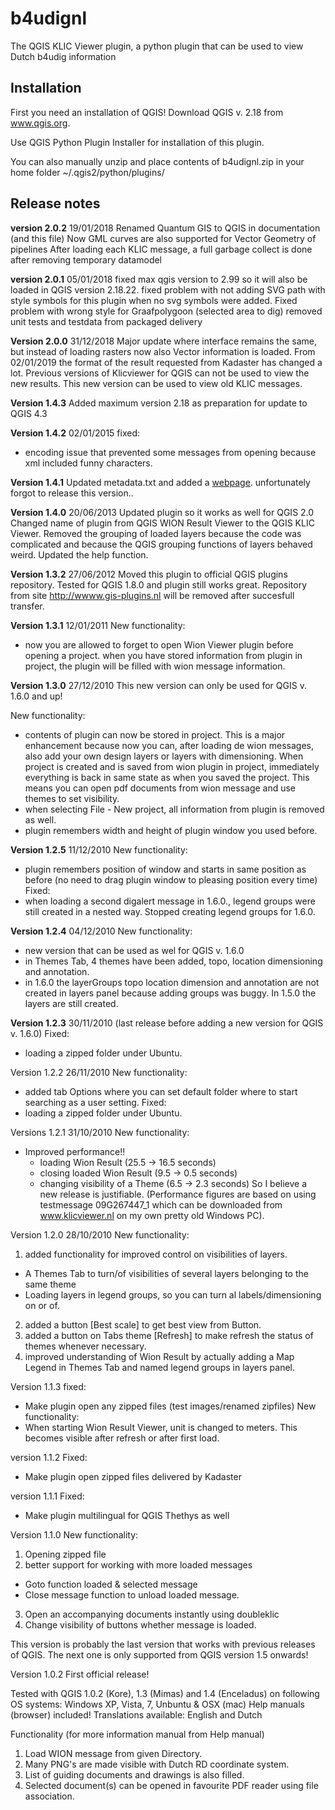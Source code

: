 b4udignl
========

The QGIS KLIC Viewer plugin, a python plugin that can be used to view Dutch b4udig information

Installation
------------
First you need an installation of QGIS! 
Download QGIS v. 2.18 from www.qgis.org.

Use QGIS Python Plugin Installer for installation of this plugin.

You can also manually unzip and place contents of b4udignl.zip
in your home folder ~/.qgis2/python/plugins/

Release notes
-------------
**version 2.0.2** 19/01/2018
Renamed Quantum GIS to QGIS in documentation (and this file)
Now GML curves are also supported for Vector Geometry of pipelines
After loading each KLIC message, a full garbage collect is done after removing temporary datamodel

**version 2.0.1** 05/01/2018
fixed max qgis version to 2.99 so it will also be loaded in QGIS version 2.18.22.
fixed problem with not adding SVG path with style symbols for this plugin when no svg symbols were added.
Fixed problem with wrong style for Graafpolygoon (selected area to dig)
removed unit tests and testdata from packaged delivery

**Version 2.0.0** 31/12/2018
Major update where interface remains the same, but instead of loading rasters now also Vector information is loaded.
From 02/01/2019 the format of the result requested from Kadaster has changed a lot.
Previous versions of Klicviewer for QGIS can not be used to view the new results.
This new version can be used to view old KLIC messages.

**Version 1.4.3**
Added maximum version 2.18 as preparation for update to QGIS 4.3

**Version 1.4.2** 02/01/2015
fixed:
* encoding issue that prevented some messages from opening because xml included funny characters.

**Version 1.4.1** 
Updated metadata.txt and added a [webpage](http://diethard2.github.io/b4udignl). unfortunately forgot to release this version..

**Version 1.4.0** 20/06/2013
Updated plugin so it works as well for QGIS 2.0
Changed name of plugin from QGIS WION Result Viewer to
the QGIS KLIC Viewer.
Removed the grouping of loaded layers because the code was complicated
and because the QGIS grouping functions of layers behaved weird.
Updated the help function.


**Version 1.3.2** 27/06/2012
Moved this plugin to official QGIS plugins repository.
Tested for QGIS 1.8.0 and plugin still works great.
Repository from site http://wwww.gis-plugins.nl will be removed after
succesfull transfer.


**Version 1.3.1** 12/01/2011
New functionality:
*  now you are allowed to forget to open Wion Viewer plugin
   before opening a project. when you have stored information
   from plugin in project, the plugin will be filled with wion
   message information.


**Version 1.3.0** 27/12/2010
This new version can only be used for QGIS v. 1.6.0 and up!

New functionality:
* contents of plugin can now be stored in project.
  This is a major enhancement because now you can, after
  loading de wion messages, also add your own design layers
  or layers with dimensioning.
  When project is created and is saved from wion plugin
  in project, immediately everything is back in same state
  as when you saved the project. This means you can open
  pdf documents from wion message and use themes to set
  visibility.
* when selecting File - New project, all information from plugin is removed as well.
* plugin remembers width and height of plugin window you used before.

**Version 1.2.5** 11/12/2010
New functionality:
* plugin remembers position of window and starts in same position as before (no need to drag plugin window to pleasing position every time)
Fixed:
* when loading a second digalert message in 1.6.0., legend groups were still created in a nested way. Stopped creating legend groups for 1.6.0.
    
**Version 1.2.4** 04/12/2010
New functionality:
* new version that can be used as wel for QGIS v. 1.6.0
* in Themes Tab, 4 themes have been added, topo, location dimensioning and annotation.
* in 1.6.0 the layerGroups topo location dimension and annotation are not created in layers panel because adding groups was buggy. In 1.5.0 the layers are still created.
     

**Version 1.2.3** 30/11/2010
(last release before adding a new version for QGIS v. 1.6.0)
Fixed:
* loading a zipped folder under Ubuntu.  


Version 1.2.2 26/11/2010
New functionality:
* added tab Options where you can set default folder where to start searching as a user setting. 
Fixed:
* loading a zipped folder under Ubuntu.  


Versions 1.2.1 31/10/2010
New functionality:
* Improved performance!!
  * loading Wion Result (25.5 -> 16.5 seconds)
  * closing loaded Wion Result (9.5 -> 0.5 seconds)
  * changing visibility of a Theme (6.5 -> 2.3 seconds)
So I believe a new release is justifiable.
(Performance figures are based on using testmessage
 09G267447_1 which can be downloaded from www.klicviewer.nl
 on my own pretty old Windows PC). 


Version 1.2.0 28/10/2010
New functionality:
1. added functionality for improved control on visibilities of layers.
  * A Themes Tab to turn/of visibilities of several layers belonging to the same theme
  * Loading layers in legend groups, so you can turn al labels/dimensioning on or of.
2. added a button [Best scale] to get best view from Button.
3. added a button on Tabs theme [Refresh] to make refresh the status of themes whenever necessary.
4. improved understanding of Wion Result by actually adding a Map Legend in Themes Tab and named legend groups in layers panel.

Version 1.1.3
fixed: 
* Make plugin open any zipped files (test images/renamed zipfiles)
New functionality:
* When starting Wion Result Viewer, unit is changed to meters. This becomes visible after refresh or after first load.

version 1.1.2
Fixed: 
* Make plugin open zipped files delivered by Kadaster

version 1.1.1
Fixed: 
* Make plugin multilingual for QGIS Thethys as well

Version 1.1.0
New functionality:
1. Opening zipped file
2. better support for working with more loaded messages
  * Goto function loaded & selected message
  * Close message function to unload loaded message.
3. Open an accompanying documents instantly using doubleklic
4. Change visibility of buttons whether message is loaded.

This version is probably the last version that works with
previous releases of QGIS. The next one is only
supported from QGIS version 1.5 onwards! 

Version 1.0.2
First official release!

Tested with QGIS 1.0.2 (Kore), 1.3 (Mimas) and 1.4
(Enceladus) on following OS systems: Windows XP, Vista, 7,
Unbuntu & OSX (mac) Help manuals (browser) included!
Translations available: English and Dutch

Functionality (for more information manual from Help manual)
1. Load WION message from given Directory.
2. Many PNG's are made visible with Dutch RD coordinate system.
3. List of guiding documents and drawings is also filled.
4. Selected document(s) can be opened in favourite PDF reader
   using file association.
